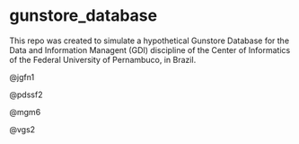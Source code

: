 # gunstore_database
This repo was created to simulate a hypothetical Gunstore Database for the Data and Information Managent (GDI) discipline of the Center of Informatics of 
the Federal University of Pernambuco, in Brazil.

@jgfn1

@pdssf2

@mgm6

@vgs2
